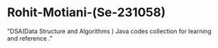 # Rohit-Motiani-(Se-231058)
"DSA(Data Structure and Algorithms ) Java codes collection for  learning and  reference ."




